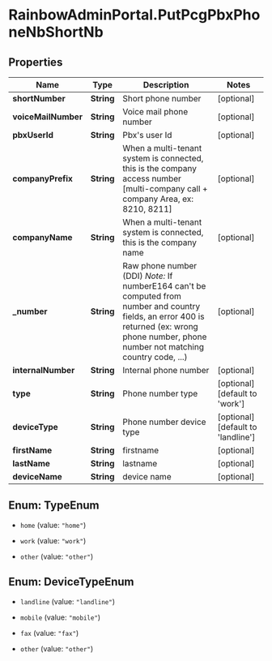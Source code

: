 # RainbowAdminPortal.PutPcgPbxPhoneNbShortNb

## Properties

Name | Type | Description | Notes
------------ | ------------- | ------------- | -------------
**shortNumber** | **String** | Short phone number | [optional] 
**voiceMailNumber** | **String** | Voice mail phone number | [optional] 
**pbxUserId** | **String** | Pbx&#39;s user Id | [optional] 
**companyPrefix** | **String** | When a multi-tenant system is connected, this is the company access number [multi-company call + company Area, ex: 8210, 8211] | [optional] 
**companyName** | **String** | When a multi-tenant system is connected, this is the company name | [optional] 
**_number** | **String** | Raw phone number (DDI) _Note:_ If numberE164 can&#39;t be computed from number and country fields, an error 400 is returned (ex: wrong phone number, phone number not matching country code, ...) | [optional] 
**internalNumber** | **String** | Internal phone number | [optional] 
**type** | **String** | Phone number type | [optional] [default to &#39;work&#39;]
**deviceType** | **String** | Phone number device type | [optional] [default to &#39;landline&#39;]
**firstName** | **String** | firstname | [optional] 
**lastName** | **String** | lastname | [optional] 
**deviceName** | **String** | device name | [optional] 



## Enum: TypeEnum


* `home` (value: `"home"`)

* `work` (value: `"work"`)

* `other` (value: `"other"`)





## Enum: DeviceTypeEnum


* `landline` (value: `"landline"`)

* `mobile` (value: `"mobile"`)

* `fax` (value: `"fax"`)

* `other` (value: `"other"`)




